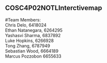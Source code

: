 ## COSC4P02NOTLInterctivemap
#Team Members:<br />
Chris Delo, 6418024<br />
Ethan Natanegara, 6264295<br />
Yashasvi Sharma, 6837892<br />
Luke Hopkins, 6266928<br />
Tong Zhang, 6787949<br />
Sebastian Wood, 6664189<br />
Marcus Pozzobon 6655633<br />
